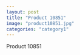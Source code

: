 ```yaml
---
layout: post
title: "Product 10851"
image: "product10851.jpg"
categories: "category1"
---
```

Product 10851
